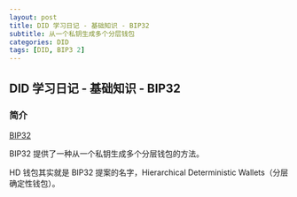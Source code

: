 ```yaml
---
layout: post
title: DID 学习日记 - 基础知识 - BIP32
subtitle: 从一个私钥生成多个分层钱包
categories: DID
tags: [DID, BIP3 2]
---
```


## DID 学习日记 - 基础知识 - BIP32

### 简介

[BIP32](https://github.com/bitcoin/bips/blob/master/bip-0032.mediawiki)

BIP32 提供了一种从一个私钥生成多个分层钱包的方法。

HD 钱包其实就是 BIP32 提案的名字，Hierarchical Deterministic Wallets（分层确定性钱包）。
